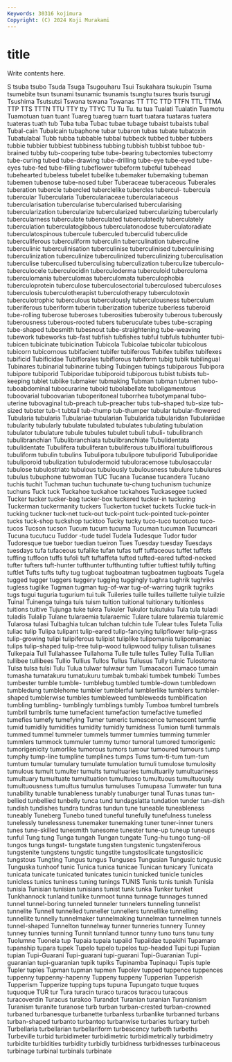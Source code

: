 ```yaml
---
Keywords: 30316 kojimura
Copyright: (C) 2024 Koji Murakami
---
```


# title

Write contents here.



S tsuba tsubo Tsuda Tsuga Tsugouharu Tsui Tsukahara tsukupin
Tsuma tsumebite tsun tsunami tsunamic tsunamis tsungtu tsures tsuris tsurugi
Tsushima Tsutsutsi Tswana tswana Tswanas TT TTC TTD TTFN TTL
TTMA TTP TTS TTTN TTU TTY tty TTYC TU Tu
Tu. tu tua Tualati Tualatin Tuamotu Tuamotuan tuan tuant Tuareg
tuareg tuarn tuart tuatara tuataras tuatera tuateras tuath tub Tuba
tuba Tubac tubae tubage tubaist tubaists tubal Tubal-cain Tubalcain tubaphone
tubar tubaron tubas tubate tubatoxin Tubatulabal Tubb tubba tubbable tubbal
tubbeck tubbed tubber tubbers tubbie tubbier tubbiest tubbiness tubbing tubbish
tubbist tubboe tub-brained tubby tub-coopering tube tube-bearing tubectomies tubectomy tube-curing
tubed tube-drawing tube-drilling tube-eye tube-eyed tube-eyes tube-fed tube-filling tubeflower tubeform
tubeful tubehead tubehearted tubeless tubelet tubelike tubemaker tubemaking tubeman tubemen
tubenose tube-nosed tuber Tuberaceae tuberaceous Tuberales tuberation tubercle tubercled tuberclelike
tubercles tubercul- tubercula tubercular Tubercularia Tuberculariaceae tuberculariaceous tubercularisation tubercularise tubercularised
tubercularising tubercularization tubercularize tubercularized tubercularizing tubercularly tubercularness tuberculate tuberculated tuberculatedly
tuberculately tuberculation tuberculatogibbous tuberculatonodose tuberculatoradiate tuberculatospinous tubercule tuberculed tuberculid tuberculide
tuberculiferous tuberculiform tuberculin tuberculination tuberculine tuberculinic tuberculinisation tuberculinise tuberculinised tuberculinising
tuberculinization tuberculinize tuberculinized tuberculinizing tuberculisation tuberculise tuberculised tuberculising tuberculization tuberculize
tuberculo- tuberculocele tuberculocidin tuberculoderma tuberculoid tuberculoma tuberculomania tuberculomas tuberculomata tuberculophobia
tuberculoprotein tuberculose tuberculosectorial tuberculosed tuberculoses tuberculosis tuberculotherapist tuberculotherapy tuberculotoxin tuberculotrophic
tuberculous tuberculously tuberculousness tuberculum tuberiferous tuberiform tuberin tuberization tuberize tuberless
tuberoid tube-rolling tuberose tuberoses tuberosities tuberosity tuberous tuberously tuberousness tuberous-rooted
tubers tuberuculate tubes tube-scraping tube-shaped tubesmith tubesnout tube-straightening tube-weaving tubework
tubeworks tub-fast tubfish tubfishes tubful tubfuls tubhunter tubi- tubicen tubicinate
tubicination Tubicola Tubicolae tubicolar tubicolous tubicorn tubicornous tubifacient tubifer tubiferous
Tubifex tubifex tubifexes tubificid Tubificidae Tubiflorales tubiflorous tubiform tubig tubik
tubilingual Tubinares tubinarial tubinarine tubing Tubingen tubings tubiparous Tubipora tubipore
tubiporid Tubiporidae tubiporoid tubiporous tubist tubists tub-keeping tublet tublike tubmaker
tubmaking Tubman tubman tubmen tubo- tuboabdominal tubocurarine tuboid tubolabellate tuboligamentous
tuboovarial tuboovarian tuboperitoneal tuborrhea tubotympanal tubo-uterine tubovaginal tub-preach tub-preacher tubs
tub-shaped tub-size tub-sized tubster tub-t tubtail tub-thump tub-thumper tubular tubular-flowered
Tubularia tubularia Tubulariae tubularian Tubularida tubularidan Tubulariidae tubularity tubularly tubulate
tubulated tubulates tubulating tubulation tubulator tubulature tubule tubules tubulet tubuli
tubuli- tubulibranch tubulibranchian Tubulibranchiata tubulibranchiate Tubulidentata tubulidentate Tubulifera tubuliferan tubuliferous
tubulifloral tubuliflorous tubuliform tubulin tubulins Tubulipora tubulipore tubuliporid Tubuliporidae tubuliporoid
tubulization tubulodermoid tubuloracemose tubulosaccular tubulose tubulostriato tubulous tubulously tubulousness tubulure
tubulures tubulus tubuphone tubwoman TUC Tucana Tucanae tucandera Tucano tuchis
tuchit Tuchman tuchun tuchunate tu-chung tuchunism tuchunize tuchuns Tuck tuck
Tuckahoe tuckahoe tuckahoes Tuckasegee tucked Tucker tucker tucker-bag tucker-box tuckered
tucker-in tuckering Tuckerman tuckermanity tuckers Tuckerton tucket tuckets Tuckie tuck-in
tucking tuckner tuck-net tuck-out tuck-point tuck-pointed tuck-pointer tucks tuck-shop tuckshop
tucktoo Tucky tucky tuco-tuco tucotuco tuco-tucos Tucson tucson Tucum tucum
tucuma Tucuman tucuman Tucumcari Tucuna tucutucu Tuddor -tude tudel Tudela
Tudesque Tudor tudor Tudoresque tue tuebor tuedian tueiron Tues Tuesday
tuesday Tuesdays tuesdays tufa tufaceous tufalike tufan tufas tuff tuffaceous
tuffet tuffets tuffing tuffoon tuffs tufoli tuft tuftaffeta tufted tufted-eared
tufted-necked tufter tufters tuft-hunter tufthunter tufthunting tuftier tuftiest tuftily tufting
tuftlet Tufts tufts tufty tug tugboat tugboatman tugboatmen tugboats Tugela
tugged tugger tuggers tuggery tugging tuggingly tughra tughrik tughriks tugless
tuglike Tugman tugman tug-of-war tug-of-warring tugrik tugriks tugs tugui tuguria
tugurium tui tuik Tuileries tuille tuilles tuillette tuilyie tuilzie Tuinal
Tuinenga tuinga tuis tuism tuition tuitional tuitionary tuitionless tuitions tuitive
Tujunga tuke tukra Tukuler Tukulor tukutuku Tula tula tuladi tuladis
Tulalip Tulane tularaemia tularaemic Tulare tulare tularemia tularemic Tularosa tulasi
Tulbaghia tulcan tulchan tulchin tule Tulear tules Tuleta Tulia tuliac
tulip Tulipa tulipant tulip-eared tulip-fancying tulipflower tulip-grass tulip-growing tulipi tulipiferous
tulipist tuliplike tulipomania tulipomaniac tulips tulip-shaped tulip-tree tulip-wood tulipwood tulipy
tulisan tulisanes Tulkepaia Tull Tullahassee Tullahoma Tulle tulle tulles Tulley
Tullia Tullian tullibee tullibees Tullio Tullius Tullos Tullus Tullusus Tully
tulnic Tulostoma Tulsa tulsa tulsi Tulu Tulua tulwar tulwaur tum
Tumacacori Tumaco tumain tumasha tumatakuru tumatukuru tumbak tumbaki tumbek tumbeki
Tumbes tumbester tumble tumble- tumblebug tumbled tumble-down tumbledown tumbledung tumblehome
tumbler tumblerful tumblerlike tumblers tumbler-shaped tumblerwise tumbles tumbleweed tumbleweeds tumblification
tumbling tumbling- tumblingly tumblings tumbly Tumboa tumbrel tumbrels tumbril tumbrils
tume tumefacient tumefaction tumefactive tumefied tumefies tumefy tumefying Tumer tumeric
tumescence tumescent tumfie tumid tumidily tumidities tumidity tumidly tumidness Tumion
tumli tummals tummed tummel tummeler tummels tummer tummies tumming tummler
tummlers tummock tummuler tummy tumor tumoral tumored tumorigenic tumorigenicity tumorlike
tumorous tumors tumour tumoured tumours tump tumphy tump-line tumpline tumplines
tumps Tums tum-ti-tum tum-tum tumtum tumular tumulary tumulate tumulation tumuli
tumulose tumulosity tumulous tumult tumulter tumults tumultuaries tumultuarily tumultuariness tumultuary
tumultuate tumultuation tumultuoso tumultuous tumultuously tumultuousness tumultus tumulus tumuluses Tumupasa
Tumwater tun tuna tunability tunable tunableness tunably tunaburger tunal Tunas
tunas tun-bellied tunbellied tunbelly tunca tund tundagslatta tundation tunder tun-dish
tundish tundishes tundra tundras tundun tune tuneable tuneableness tuneably Tuneberg
Tunebo tuned tuneful tunefully tunefulness tuneless tunelessly tunelessness tunemaker tunemaking
tuner tuner-inner tuners tunes tune-skilled tunesmith tunesome tunester tune-up tuneup
tuneups tunful Tung tung Tunga tungah Tungan tungate Tung-hu tungo
tung-oil tungos tungs tungst- tungstate tungsten tungstenic tungsteniferous tungstenite tungstens
tungstic tungstite tungstosilicate tungstosilicic tungstous Tungting Tungus tungus Tunguses Tungusian
Tungusic tungusic Tunguska tunhoof tunic Tunica tunica tunicae Tunican tunicary
Tunicata tunicata tunicate tunicated tunicates tunicin tunicked tunicle tunicles tunicless
tunics tuniness tuning tunings TUNIS Tunis tunis tunish Tunisia tunisia
Tunisian tunisian tunisians tunist tunk tunka Tunker tunket Tunkhannock tunland
tunlike tunmoot tunna tunnage tunnages tunned tunnel tunnel-boring tunneled tunneler
tunnelers tunneling tunnelist tunnelite Tunnell tunnelled tunneller tunnellers tunnellike tunnelling
tunnellite tunnelly tunnelmaker tunnelmaking tunnelman tunnelmen tunnels tunnel-shaped Tunnelton tunnelway
tunner tunneries tunnery Tunney tunney tunnies tunning Tunnit tunnland tunnor
tunny tuno tuns tunu tuny Tuolumne Tuonela tup Tupaia tupaia
tupaiid Tupaiidae tupakihi Tupamaro tupanship tupara tupek Tupelo tupelo tupelos
tup-headed Tupi tupi Tupian tupian Tupi-Guarani Tupi-guarani tupi-guarani Tupi-Guaranian Tupi-guaranian
tupi-guaranian tupik tupiks Tupinamba Tupinaqui Tupis tuple Tupler tuples Tupman
tupman tupmen Tupolev tupped tuppence tuppences tuppenny tuppenny-hapenny Tuppeny tuppeny
Tupperian Tupperish Tupperism Tupperize tupping tups tupuna Tupungato tuque tuques
tuquoque TUR tur Tura turacin turaco turacos turacou turacous turacoverdin
Turacus turakoo Turandot Turanian turanian Turanianism Turanism turanite turanose turb
turban turban-crested turban-crowned turbaned turbanesque turbanette turbanless turbanlike turbanned turbans
turban-shaped turbanto turbantop turbanwise turbaries turbary turbeh Turbellaria turbellarian turbellariform
turbescency turbeth turbeths Turbeville turbid turbidimeter turbidimetric turbidimetrically turbidimetry turbidite
turbidities turbidity turbidly turbidness turbidnesses turbinaceous turbinage turbinal turbinals turbinate
